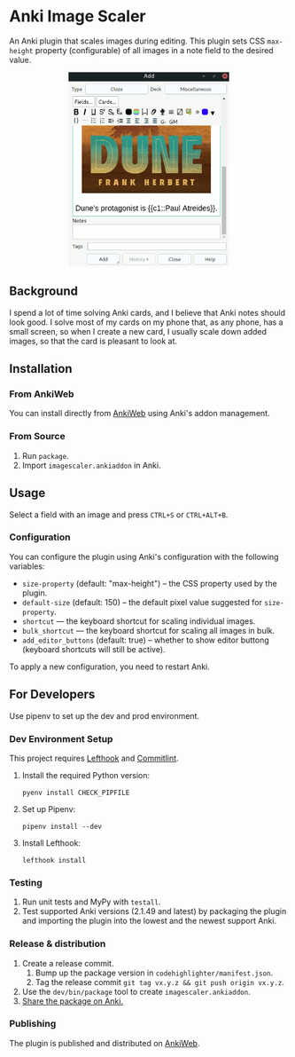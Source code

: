# Anki Image Scaler

An Anki plugin that scales images during editing. This plugin sets CSS
`max-height` property (configurable) of all images in a note field to the
desired value.

<p align="center">
  <img src="images/dune-scale.gif" height="350px"/>
</p>

## Background

I spend a lot of time solving Anki cards, and I believe that Anki notes should
look good. I solve most of my cards on my phone that, as any phone, has a small
screen, so when I create a new card, I usually scale down added images, so that
the card is pleasant to look at.

## Installation

### From AnkiWeb

You can install directly from
[AnkiWeb](https://ankiweb.net/shared/info/1312865748) using Anki's addon
management.

### From Source

1. Run `package`.
2. Import `imagescaler.ankiaddon` in Anki.

## Usage

Select a field with an image and press `CTRL+S` or `CTRL+ALT+B`.

### Configuration

You can configure the plugin using Anki's configuration with the following variables:

* `size-property` (default: "max-height") – the CSS property used by the
  plugin.
* `default-size` (default: 150) – the default pixel value suggested for
  `size-property`.
* `shortcut` — the keyboard shortcut for scaling individual images.
* `bulk_shortcut` — the keyboard shortcut for scaling all images in bulk.
* `add_editor_buttons` (default: true) – whether to show editor buttong
  (keyboard shortcuts will still be active).

To apply a new configuration, you need to restart Anki.

## For Developers

Use pipenv to set up the dev and prod environment.

### Dev Environment Setup

This project requires [Lefthook](https://github.com/evilmartians/lefthook) and
[Commitlint](https://github.com/conventional-changelog/commitlint).

1. Install the required Python version:

   ```shell
   pyenv install CHECK_PIPFILE
   ```

1. Set up Pipenv:

    ```shell
    pipenv install --dev
    ```

1. Install Lefthook:

    ```shell
    lefthook install
    ```

### Testing

1. Run unit tests and MyPy with `testall`.
2. Test supported Anki versions (2.1.49 and latest) by packaging the plugin and
   importing the plugin into the lowest and the newest support Anki.

### Release & distribution

1. Create a release commit.
    1. Bump up the package version in `codehighlighter/manifest.json`.
    2. Tag the release commit `git tag vx.y.z && git push origin vx.y.z`.
2. Use the `dev/bin/package` tool to create `imagescaler.ankiaddon`.
3. [Share the package on Anki.](https://addon-docs.ankiweb.net/#/sharing)

### Publishing

The plugin is published and distributed on
[AnkiWeb](https://ankiweb.net/shared/info/1312865748).
